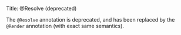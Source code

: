 Title: @Resolve (deprecated)

The `@Resolve` annotation is deprecated, and has been replaced by the
`@Render` annotation (with exact same semantics).

